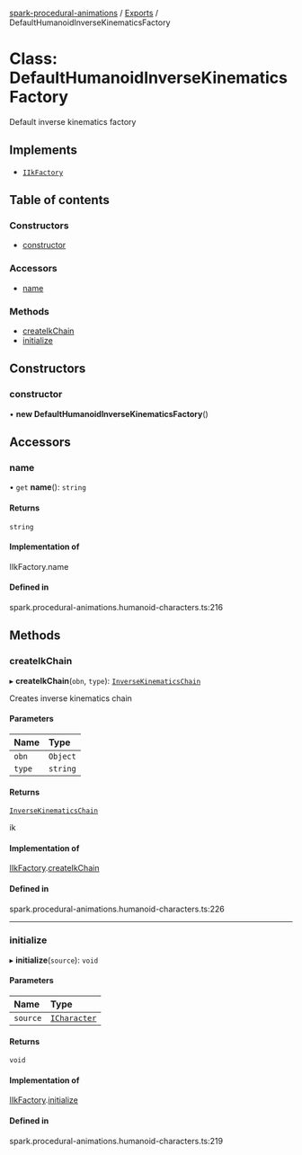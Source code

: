 [spark-procedural-animations](../README.md) / [Exports](../modules.md) / DefaultHumanoidInverseKinematicsFactory

# Class: DefaultHumanoidInverseKinematicsFactory

Default inverse kinematics factory

## Implements

- [`IIkFactory`](../interfaces/IIkFactory.md)

## Table of contents

### Constructors

- [constructor](DefaultHumanoidInverseKinematicsFactory.md#constructor)

### Accessors

- [name](DefaultHumanoidInverseKinematicsFactory.md#name)

### Methods

- [createIkChain](DefaultHumanoidInverseKinematicsFactory.md#createikchain)
- [initialize](DefaultHumanoidInverseKinematicsFactory.md#initialize)

## Constructors

### constructor

• **new DefaultHumanoidInverseKinematicsFactory**()

## Accessors

### name

• `get` **name**(): `string`

#### Returns

`string`

#### Implementation of

IIkFactory.name

#### Defined in

spark.procedural-animations.humanoid-characters.ts:216

## Methods

### createIkChain

▸ **createIkChain**(`obn`, `type`): [`InverseKinematicsChain`](InverseKinematicsChain.md)

Creates inverse kinematics chain

#### Parameters

| Name | Type |
| :------ | :------ |
| `obn` | `Object` |
| `type` | `string` |

#### Returns

[`InverseKinematicsChain`](InverseKinematicsChain.md)

ik

#### Implementation of

[IIkFactory](../interfaces/IIkFactory.md).[createIkChain](../interfaces/IIkFactory.md#createikchain)

#### Defined in

spark.procedural-animations.humanoid-characters.ts:226

___

### initialize

▸ **initialize**(`source`): `void`

#### Parameters

| Name | Type |
| :------ | :------ |
| `source` | [`ICharacter`](../interfaces/ICharacter.md) |

#### Returns

`void`

#### Implementation of

[IIkFactory](../interfaces/IIkFactory.md).[initialize](../interfaces/IIkFactory.md#initialize)

#### Defined in

spark.procedural-animations.humanoid-characters.ts:219
